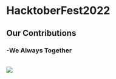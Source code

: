 # HacktoberFest2022

## Our Contributions
### -We Always Together
<br>
<img src="https://contrib.rocks/image?repo=dever404/a2hs" />
